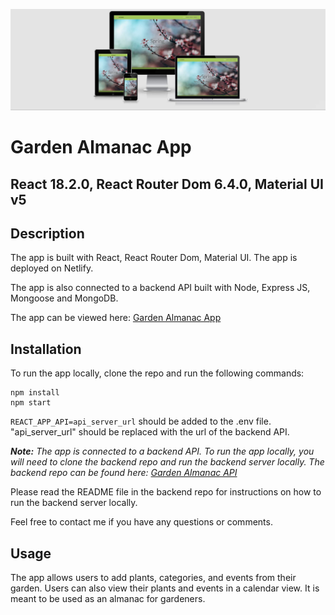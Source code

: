 ![](src/images/mockup3.jpg)

# Garden Almanac App

## React 18.2.0, React Router Dom 6.4.0, Material UI v5

## Description

The app is built with React, React Router Dom, Material UI. The app is deployed on Netlify.

The app is also connected to a backend API built with Node, Express JS, Mongoose and MongoDB.

The app can be viewed here: [Garden Almanac App](https://timely-sunshine-732f02.netlify.app)

## Installation

To run the app locally, clone the repo and run the following commands:

```
npm install
npm start
```

`REACT_APP_API=api_server_url` should be added to the .env file. "api_server_url" should be replaced with the url of the backend API.

**_Note:_** _The app is connected to a backend API. To run the app locally, you will need to clone the backend repo and run the backend server locally. The backend repo can be found here: [Garden Almanac API](https://github.com/daidensacha/almanac-server)_

Please read the README file in the backend repo for instructions on how to run the backend server locally.

Feel free to contact me if you have any questions or comments.

## Usage

The app allows users to add plants, categories, and events from their garden. Users can also view their plants and events in a calendar view. It is meant to be used as an almanac for gardeners.
